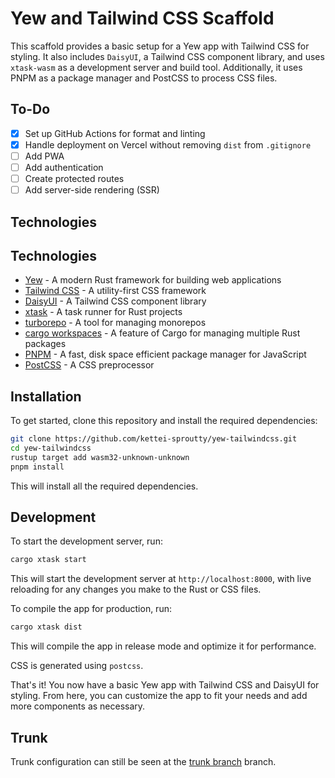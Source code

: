 # Yew and Tailwind CSS Scaffold

This scaffold provides a basic setup for a Yew app with Tailwind CSS for styling. It also includes `DaisyUI`, a Tailwind CSS component library, and uses `xtask-wasm` as a development server and build tool. Additionally, it uses PNPM as a package manager and PostCSS to process CSS files.

## To-Do

-   [x] Set up GitHub Actions for format and linting
-   [x] Handle deployment on Vercel without removing `dist` from `.gitignore`
-   [ ] Add PWA
-   [ ] Add authentication
-   [ ] Create protected routes
-   [ ] Add server-side rendering (SSR)

## Technologies

## Technologies

-   [Yew](https://yew.rs/) - A modern Rust framework for building web applications
-   [Tailwind CSS](https://tailwindcss.com/) - A utility-first CSS framework
-   [DaisyUI](https://daisyui.com/) - A Tailwind CSS component library
-   [xtask](https://github.com/matklad/cargo-xtask) - A task runner for Rust projects
-   [turborepo](https://turborepo.com/) - A tool for managing monorepos
-   [cargo workspaces](https://doc.rust-lang.org/book/ch14-03-cargo-workspaces.html) - A feature of Cargo for managing multiple Rust packages
-   [PNPM](https://pnpm.js.org/) - A fast, disk space efficient package manager for JavaScript
-   [PostCSS](https://postcss.org/) - A CSS preprocessor

## Installation

To get started, clone this repository and install the required dependencies:

```sh
git clone https://github.com/kettei-sproutty/yew-tailwindcss.git
cd yew-tailwindcss
rustup target add wasm32-unknown-unknown
pnpm install
```

This will install all the required dependencies.

## Development

To start the development server, run:

```sh
cargo xtask start
```

This will start the development server at `http://localhost:8000`, with live reloading for any changes you make to the Rust or CSS files.

To compile the app for production, run:

```sh
cargo xtask dist
```

This will compile the app in release mode and optimize it for performance.

CSS is generated using `postcss`.

That's it! You now have a basic Yew app with Tailwind CSS and DaisyUI for styling. From here, you can customize the app to fit your needs and add more components as necessary.

## Trunk

Trunk configuration can still be seen at the [trunk branch](https://github.com/kettei-sproutty/yew-tailwindcss/tree/trunk) branch.
